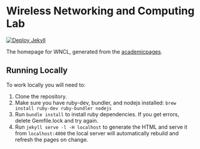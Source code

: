 
# Wireless Networking and Computing Lab


[![Deploy Jekyll](https://github.com/WNCLAB/wnclab.github.io/actions/workflows/jekyll.yml/badge.svg)](https://github.com/WNCLAB/wnclab.github.io/actions/workflows/jekyll.yml)

The homepage for WNCL, generated from the [academicpages](academicpages/academicpages.github.io). 

## Running Locally

To work locally you will need to:

1. Clone the repository.
1. Make sure you have ruby-dev, bundler, and nodejs installed: `brew install ruby-dev ruby-bundler nodejs`
1. Run `bundle install` to install ruby dependencies. If you get errors, delete Gemfile.lock and try again.
1. Run `jekyll serve -l -H localhost` to generate the HTML and serve it from `localhost:4000` the local server will automatically rebuild and refresh the pages on change.
